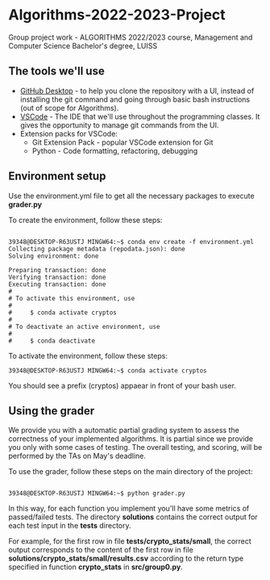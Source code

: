 # Algorithms-2022-2023-Project
Group project work - ALGORITHMS 2022/2023 course, Management and Computer Science Bachelor's degree, LUISS

<h2>The tools we'll use</h2>
<ul>
  <li><a href="https://desktop.github.com/">GitHub Desktop<a> - to help you clone the repository with a UI, instead of installing the git command and going through basic bash instructions (out of scope for Algorithms).</li>
  <li><a href="https://code.visualstudio.com/Download">VSCode</a> - The IDE that we'll use throughout the programming classes. It gives the opportunity to manage git commands from the UI.</li>
  <li>Extension packs for VSCode:
    <ul>
      <li>Git Extension Pack - popular VSCode extension for Git</li>
      <li>Python - Code formatting, refactoring, debugging</li>
    </ul>
  </li>
</ul>
<h2>Environment setup</h2>
Use the environment.yml file to get all the necessary packages to execute <b>grader.py</b>

To create the environment, follow these steps:
```console

39348@DESKTOP-R63USTJ MINGW64:~$ conda env create -f environment.yml
Collecting package metadata (repodata.json): done
Solving environment: done

Preparing transaction: done
Verifying transaction: done
Executing transaction: done
#
# To activate this environment, use
#
#     $ conda activate cryptos
#
# To deactivate an active environment, use
#
#     $ conda deactivate
```
To activate the environment, follow these steps:
```console
39348@DESKTOP-R63USTJ MINGW64:~$ conda activate cryptos
```
You should see a prefix (cryptos) appaear in front of your bash user.

<h2>Using the grader</h2>
We provide you with a automatic partial grading system to assess the correctness of your implemented algorithms. It is partial since we provide you only with some cases of testing. The overall testing, and scoring, will be performed by the TAs on May's deadline.

To use the grader, follow these steps on the main directory of the project:
```console

39348@DESKTOP-R63USTJ MINGW64:~$ python grader.py
```
In this way, for each function you implement you'll have some metrics of passed/failed tests. 
The directory <b>solutions</b> contains the correct output for each test input in the <b>tests</b> directory.

For example, for the first row in file <b>tests/crypto_stats/small</b>, the correct output corresponds to the content of the first row in file <b>solutions/crypto_stats/small/results.csv</b> according to the return type specified in function <b>crypto_stats</b> in <b>src/group0.py</b>. 
